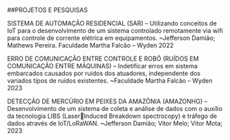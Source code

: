 ##PROJETOS E PESQUISAS

SISTEMA DE AUTOMAÇÃO RESIDENCIAL (SAR) – Utilizando conceitos de IoT para o 
desenvolvimento de um sistema controlado remotamente via wifi para controle de 
corrente elétrica em equipamentos.
~Jefferson Damião; Mathews Pereira. Faculdade Martha Falcão – Wyden 2022

ERRO DE COMUNICAÇÃO ENTRE CONTROLE E ROBÔ (RUÍDOS EM COMUNICAÇÃO ENTRE 
MÁQUINAS) – Indetificar erros em sistema embarcados causados por ruidos dos 
atuadores, independente dos variados tipos de ruídos existentes.
~Faculdade Martha Falcão – Wyden 2023

DETECÇÃO DE MERCÚRIO EM PEIXES DA AMAZÔNIA (AMAZONHG) – Desenvolvimento
de um sistema de coleta e análise de dados com o auxílio da tecnologia LIBS (LaserInduced Breakdown spectrocopy) e tráfego de dados através de IoT/LoRaWAN.
~Jefferson Damião; Vitor Melo; Vitor Mota; 2023
